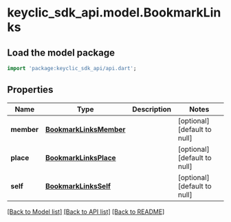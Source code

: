 # keyclic_sdk_api.model.BookmarkLinks

## Load the model package
```dart
import 'package:keyclic_sdk_api/api.dart';
```

## Properties
Name | Type | Description | Notes
------------ | ------------- | ------------- | -------------
**member** | [**BookmarkLinksMember**](BookmarkLinksMember.md) |  | [optional] [default to null]
**place** | [**BookmarkLinksPlace**](BookmarkLinksPlace.md) |  | [optional] [default to null]
**self** | [**BookmarkLinksSelf**](BookmarkLinksSelf.md) |  | [optional] [default to null]

[[Back to Model list]](../README.md#documentation-for-models) [[Back to API list]](../README.md#documentation-for-api-endpoints) [[Back to README]](../README.md)


